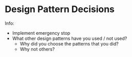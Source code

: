 # Design Pattern Decisions

Info:
- Implement emergency stop
- What other design patterns have you used / not used?
  - Why did you choose the patterns that you did?
  - Why not others?
